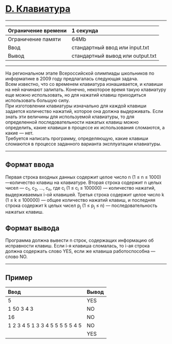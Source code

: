# [D. Клавиатура](https://contest.yandex.ru/contest/27665/problems/D/)

---
| Ограничение времени | 1 секунда |
| :--- | :--- |
| Ограничение памяти | 64Mb |
| Ввод | стандартный ввод или input.txt |
| Вывод | стандартный вывод или output.txt |
---
На региональном этапе Всероссийской олимпиады школьников по информатике в 2009 году предлагалась следующая задача.  
Всем известно, что со временем клавиатура изнашивается, и клавиши на ней начинают залипать. Конечно, некоторое время такую клавиатуру еще можно использовать, но для нажатий клавиш приходиться использовать большую силу.  
При изготовлении клавиатуры изначально для каждой клавиши задается количество нажатий, которое она должна выдерживать. Если знать эти величины для используемой клавиатуры, то для определенной последовательности нажатых клавиш можно определить, какие клавиши в процессе их использования сломаются, а какие — нет.  
Требуется написать программу, определяющую, какие клавиши сломаются в процессе заданного варианта эксплуатации клавиатуры.

---
## Формат ввода
Первая строка входных данных содержит целое число n (1 ≤ n ≤ 1000) —количество клавиш на клавиатуре. Вторая строка содержит n целых чисел — с<sub>1</sub>, с<sub>2</sub>, …, с<sub>n</sub>, где с<sub>i</sub> (1 ≤ c<sub>i</sub> ≤ 100000) — количество нажатий, выдерживаемых i-ой клавишей. Третья строка содержит целое число k (1 ≤ k ≤ 100000) — общее количество нажатий клавиш, и последняя строка содержит k целых чисел p<sub>j</sub> (1 ≤ p<sub>j</sub> ≤ n) — последовательность нажатых клавиш.

## Формат вывода
Программа должна вывести n строк, содержащих информацию об исправности клавиш. Если i-я клавиша сломалась, то i-ая строка должна содержать слово YES, если же клавиша работоспособна — слово NO.

---
## Пример

| Ввод | Вывод |
| :--- | :--- |
| 5 | YES |
| 1 50 3 4 3 | NO |
| 16 | NO |
| 1 2 3 4 5 1 3 3 4 5 5 5 5 5 4 5 | NO |
| | YES |

